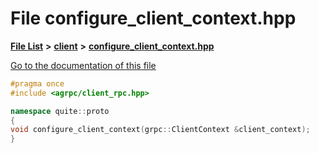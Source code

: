 

# File configure\_client\_context.hpp

[**File List**](files.md) **>** [**client**](dir_5522d6aca5c3fb454e911c5582f2e576.md) **>** [**configure\_client\_context.hpp**](configure__client__context_8hpp.md)

[Go to the documentation of this file](configure__client__context_8hpp.md)


```C++
#pragma once
#include <agrpc/client_rpc.hpp>

namespace quite::proto
{
void configure_client_context(grpc::ClientContext &client_context);
}
```


